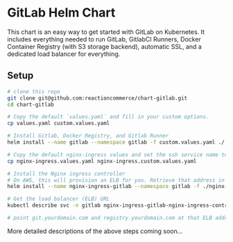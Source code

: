 
# GitLab Helm Chart

This chart is an easy way to get started with GitLab on Kubernetes. It includes everything needed to run GitLab, GitlabCI Runners, Docker Container Registry (with S3 storage backend), automatic SSL, and a dedicated load balancer for everything.

## Setup

```sh
# clone this repo
git clone git@github.com:reactioncommerce/chart-gitlab.git
cd chart-gitlab

# Copy the default `values.yaml` and fill in your custom options.
cp values.yaml custom.values.yaml

# Install Gitlab, Docker Registry, and Gitlab Runner
helm install --name gitlab --namespace gitlab -f custom.values.yaml ./

# Copy the default nginx-ingress values and set the ssh service name to "gitlab-gitlab"
cp nginx-ingress.values.yaml nginx-ingress.custom.values.yaml

# Install the Nginx ingress controller
# On AWS, this will provision an ELB for you. Retrieve that address in the next step
helm install --name nginx-ingress-gitlab --namespace gitlab -f ./nginx-ingress.custom.values.yaml stable/nginx-ingress

# Get the load balancer (ELB) URL
kubectl describe svc -n gitlab nginx-ingress-gitlab-nginx-ingress-controller -o jsonpath='{.status.loadBalancer.ingress[0].hostname}'

# point git.yourdomain.com and registry.yourdomain.com at that ELB address
```

More detailed descriptions of the above steps coming soon...
